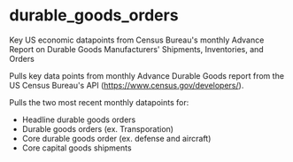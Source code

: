 # durable_goods_orders

Key US economic datapoints from Census Bureau's monthly Advance Report on Durable Goods Manufacturers' Shipments, Inventories, and Orders

Pulls key data points from monthly Advance Durable Goods report from the US Census Bureau's API (https://www.census.gov/developers/).

Pulls the two most recent monthly datapoints for:
* Headline durable goods orders
* Durable goods orders (ex. Transporation)
* Core durable goods order (ex. defense and aircraft)
* Core capital goods shipments
